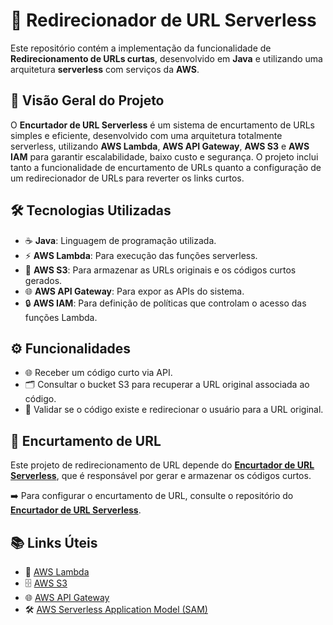 # 🔄 Redirecionador de URL Serverless

Este repositório contém a implementação da funcionalidade de **Redirecionamento de URLs curtas**, desenvolvido em **Java** e utilizando uma arquitetura **serverless** com serviços da **AWS**.

## 📜 Visão Geral do Projeto

O **Encurtador de URL Serverless** é um sistema de encurtamento de URLs simples e eficiente, desenvolvido com uma arquitetura totalmente serverless, utilizando **AWS Lambda**, **AWS API Gateway**, **AWS S3** e **AWS IAM** para garantir escalabilidade, baixo custo e segurança. O projeto inclui tanto a funcionalidade de encurtamento de URLs quanto a configuração de um redirecionador de URLs para reverter os links curtos.


## 🛠️ Tecnologias Utilizadas

- ☕ **Java**: Linguagem de programação utilizada.
- ⚡ **AWS Lambda**: Para execução das funções serverless.
- 📂 **AWS S3**: Para armazenar as URLs originais e os códigos curtos gerados.
- 🌐 **AWS API Gateway**: Para expor as APIs do sistema.
- 🔒 **AWS IAM**: Para definição de políticas que controlam o acesso das funções Lambda.

## ⚙️ Funcionalidades

- 🌐 Receber um código curto via API.
- 🗂️ Consultar o bucket S3 para recuperar a URL original associada ao código.
- 🔄 Validar se o código existe e redirecionar o usuário para a URL original.  

## 🔗 Encurtamento de URL

Este projeto de redirecionamento de URL depende do **[Encurtador de URL Serverless](https://github.com/joschonarth/serverless-url-shortener)**, que é responsável por gerar e armazenar os códigos curtos. 

➡️ Para configurar o encurtamento de URL, consulte o repositório do **[Encurtador de URL Serverless](https://github.com/joschonarth/serverless-url-shortener)**.

## 📚 Links Úteis

- 🔧 [AWS Lambda](https://aws.amazon.com/lambda/)
- 🗄️ [AWS S3](https://aws.amazon.com/s3/)
- 🌐 [AWS API Gateway](https://aws.amazon.com/api-gateway/)
- 🛠️ [AWS Serverless Application Model (SAM)](https://aws.amazon.com/serverless/sam/)